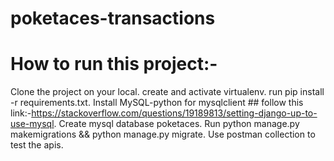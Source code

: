 # poketaces-transactions
# How to run this project:-
Clone the project on your local.
create and activate virtualenv.
run pip install -r requirements.txt.
Install MySQL-python for mysqlclient ## follow this link:-https://stackoverflow.com/questions/19189813/setting-django-up-to-use-mysql.
Create mysql database poketaces.
Run python manage.py makemigrations && python manage.py migrate.
Use postman collection to test the apis.
